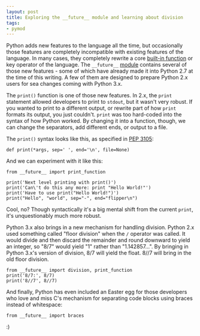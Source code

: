 ```yaml
---
layout: post
title: Exploring the __future__ module and learning about division
tags:
- pymod
---
```


Python adds new features to the language all the time, but occasionally those features are completely incompatible with existing features of the language. In many cases, they completely rewrite a core [built-in function](/2014/12/19/hacking-builtin-for-fun-no-profit.html) or key operator of the language. The `__future__` [module](https://docs.python.org/2.7/library/__future__.html#module-__future__) contains several of those new features - some of which have already made it into Python 2.7 at the time of this writing. A few of them are designed to prepare Python 2.x users for sea changes coming with Python 3.x.

The `print()` function is one of those new features. In 2.x, the `print` statement allowed developers to print to `stdout`, but it wasn't very robust. If you wanted to print to a different output, or rewrite part of how `print` formats its output, you just couldn't. `print` was too hard-coded into the syntax of how Python worked. By changing it into a function, though, we can change the separators, add different ends, or output to a file.

The `print()` syntax looks like this, as specified in [PEP 3105](https://www.python.org/dev/peps/pep-3105/):

`def print(*args, sep=' ', end='\n', file=None)`

And we can experiment with it like this:

	from __future__ import print_function

	print('Next level printing with print()')
	print('Can\'t do this any more: print "Hello World!"')
	print('Have to use print("Hello World!")')
	print("Hello", "world", sep="-", end="flipper\n")

Cool, no? Though syntactically it's a big mental shift from the current `print`, it's unquestionably much more robust.

Python 3.x also brings in a new mechanism for handling division. Python 2.x used something called "floor division" when the `/` operator was called. It would divide and then discard the remainder and round downward to yield an integer, so "8/7" would yield "1" rather than "1.142857...". By bringing in Python 3.x's version of division, 8/7 will yield the float. 8//7 will bring in the old floor division.

	from __future__ import division, print_function
	print('8/7:', 8/7)
	print('8//7', 8//7)

And finally, Python has even included an Easter egg for those developers who love and miss C's mechanism for separating code blocks using braces instead of whitespace:

	from __future__ import braces

:)